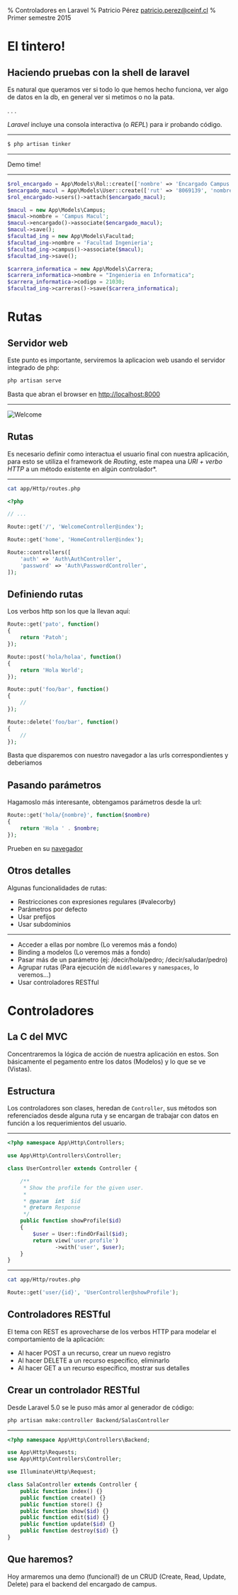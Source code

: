 % Controladores en Laravel
% Patricio Pérez <patricio.perez@ceinf.cl>
% Primer semestre 2015

# El tintero!

## Haciendo pruebas con la shell de laravel

Es natural que queramos ver si todo lo que hemos hecho funciona, ver algo de datos en la db, en general ver si metimos o no la pata.

. . .

*Laravel* incluye una consola interactiva (o *REPL*) para ir probando código.

---

~~~bash
$ php artisan tinker
~~~

---

Demo time!

---

~~~php
$rol_encargado = App\Models\Rol::create(['nombre' => 'Encargado Campus']);
$encargado_macul = App\Models\User::create(['rut' => '8069139', 'nombres' => 'Ivan Alexis', 'apellidos' => 'Kemp Reyes', 'email' => 'macullallea@utem.cl']);
$rol_encargado->users()->attach($encargado_macul);

$macul = new App\Models\Campus;
$macul->nombre = 'Campus Macul';
$macul->encargado()->associate($encargado_macul);
$macul->save();
$facultad_ing = new App\Models\Facultad;
$facultad_ing->nombre = 'Facultad Ingenieria';
$facultad_ing->campus()->associate($macul);
$facultad_ing->save();

$carrera_informatica = new App\Models\Carrera;
$carrera_informatica->nombre = "Ingenieria en Informatica";
$carrera_informatica->codigo = 21030;
$facultad_ing->carreras()->save($carrera_informatica);
~~~

# Rutas

## Servidor web

Este punto es importante, serviremos la aplicacion web usando el servidor integrado de php:

~~~bash
php artisan serve
~~~

Basta que abran el browser en [http://localhost:8000](http://localhost:8000)

---

![Welcome](media/welcome_l5.png)

## Rutas

Es necesario definir como interactua el usuario final con nuestra aplicación, para esto se utiliza el framework de *Routing*, este mapea una *URI + verbo HTTP* a un método existente en algún controlador*.

---

~~~bash
cat app/Http/routes.php
~~~

~~~php
<?php

// ...

Route::get('/', 'WelcomeController@index');

Route::get('home', 'HomeController@index');

Route::controllers([
	'auth' => 'Auth\AuthController',
	'password' => 'Auth\PasswordController',
]);
~~~

## Definiendo rutas

Los verbos http son los que la llevan aquí:

~~~php
Route::get('pato', function()
{
    return 'Patoh';
});

Route::post('hola/holaa', function()
{
    return 'Hola World';
});

Route::put('foo/bar', function()
{
    //
});

Route::delete('foo/bar', function()
{
    //
});
~~~

Basta que disparemos con nuestro navegador a las urls correspondientes y deberiamos 

## Pasando parámetros

Hagamoslo más interesante, obtengamos parámetros desde la url:

~~~php
Route::get('hola/{nombre}', function($nombre)
{
    return 'Hola ' . $nombre;
});
~~~

Prueben en su [navegador](http://localhost:8000/hola/patricio)

## Otros detalles

Algunas funcionalidades de rutas:

* Restricciones con expresiones regulares (#valecorby)
* Parámetros por defecto
* Usar prefijos
* Usar subdominios

---

* Acceder a ellas por nombre (Lo veremos más a fondo)
* Binding a modelos (Lo veremos más a fondo)
* Pasar más de un parámetro (ej: /decir/hola/pedro; /decir/saludar/pedro)
* Agrupar rutas (Para ejecución de `middlewares` y `namespaces`, lo veremos...)
* Usar controladores RESTful

# Controladores

## La C del MVC

Concentraremos la lógica de acción de nuestra aplicación en estos. Son básicamente el pegamento entre los datos (Modelos) y lo que se ve (Vistas).

## Estructura

Los controladores son clases, heredan de `Controller`, sus métodos son referenciados desde alguna ruta y se encargan de trabajar con datos en función a los requerimientos del usuario.

---

~~~php
<?php namespace App\Http\Controllers;

use App\Http\Controllers\Controller;

class UserController extends Controller {

    /**
     * Show the profile for the given user.
     *
     * @param  int  $id
     * @return Response
     */
    public function showProfile($id)
    {
        $user = User::findOrFail($id);
        return view('user.profile')
               ->with('user', $user);
    }
}
~~~

---

~~~bash
cat app/Http/routes.php
~~~

~~~php
Route::get('user/{id}', 'UserController@showProfile');
~~~

## Controladores RESTful

El tema con REST es aprovecharse de los verbos HTTP para modelar el comportamiento de la aplicación:

* Al hacer POST a un recurso, crear un nuevo registro
* Al hacer DELETE a un recurso específico, eliminarlo
* Al hacer GET a un recurso específico, mostrar sus detalles

## Crear un controlador RESTful

Desde Laravel 5.0 se le puso más amor al generador de código:

~~~bash
php artisan make:controller Backend/SalasController
~~~

---

~~~php
<?php namespace App\Http\Controllers\Backend;

use App\Http\Requests;
use App\Http\Controllers\Controller;

use Illuminate\Http\Request;

class SalaController extends Controller {
	public function index() {}
	public function create() {}
	public function store() {}
	public function show($id) {}
	public function edit($id) {}
	public function update($id) {}
	public function destroy($id) {}
}
~~~

## Que haremos?

Hoy armaremos una demo (funcional!) de un CRUD (Create, Read, Update, Delete) para el backend del encargado de campus.
